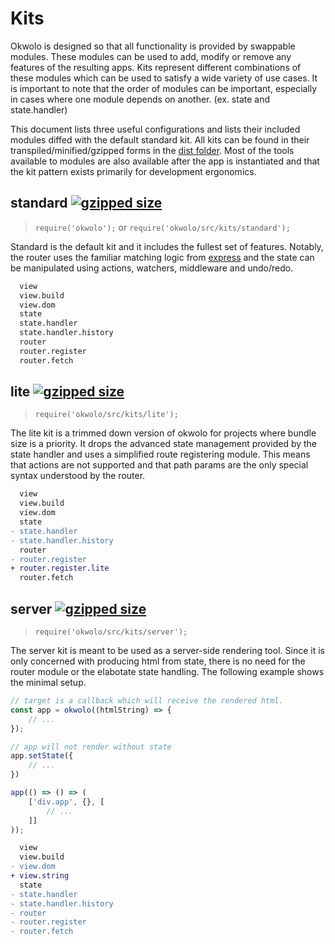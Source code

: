 # Kits

Okwolo is designed so that all functionality is provided by swappable modules. These modules can be used to add, modify or remove any features of the resulting apps. Kits represent different combinations of these modules which can be used to satisfy a wide variety of use cases. It is important to note that the order of modules can be important, especially in cases where one module depends on another. (ex. state and state.handler)

This document lists three useful configurations and lists their included modules diffed with the default standard kit. All kits can be found in their transpiled/minified/gzipped forms in the [dist folder](https://github.com/okwolo/okwolo/blob/master/dist). Most of the tools available to modules are also available after the app is instantiated and that the kit pattern exists primarily for development ergonomics.

## standard [![gzipped size](https://img.shields.io/github/size/okwolo/okwolo/dist/standard.min.js.gz.svg)](https://github.com/okwolo/okwolo/blob/master/dist/standard.min.js.gz)

> `require('okwolo');` or `require('okwolo/src/kits/standard');`

Standard is the default kit and it includes the fullest set of features. Notably, the router uses the familiar matching logic from [express](https://www.npmjs.com/package/express) and the state can be manipulated using actions, watchers, middleware and undo/redo.

```diff
  view
  view.build
  view.dom
  state
  state.handler
  state.handler.history
  router
  router.register
  router.fetch
```

## lite [![gzipped size](https://img.shields.io/github/size/okwolo/okwolo/dist/lite.min.js.gz.svg)](https://github.com/okwolo/okwolo/blob/master/dist/lite.min.js.gz)

> `require('okwolo/src/kits/lite');`

The lite kit is a trimmed down version of okwolo for projects where bundle size is a priority. It drops the advanced state management provided by the state handler and uses a simplified route registering module. This means that actions are not supported and that path params are the only special syntax understood by the router.

```diff
  view
  view.build
  view.dom
  state
- state.handler
- state.handler.history
  router
- router.register
+ router.register.lite
  router.fetch
```

## server [![gzipped size](https://img.shields.io/github/size/okwolo/okwolo/dist/server.min.js.gz.svg)](https://github.com/okwolo/okwolo/blob/master/dist/server.min.js.gz)

> `require('okwolo/src/kits/server');`

The server kit is meant to be used as a server-side rendering tool. Since it is only concerned with producing html from state, there is no need for the router module or the elabotate state handling. The following example shows the minimal setup.

```javascript
// target is a callback which will receive the rendered html.
const app = okwolo((htmlString) => {
    // ...
});

// app will not render without state
app.setState({
    // ...
})

app(() => () => (
    ['div.app', {}, [
        // ...
    ]]
));
```

```diff
  view
  view.build
- view.dom
+ view.string
  state
- state.handler
- state.handler.history
- router
- router.register
- router.fetch
```
